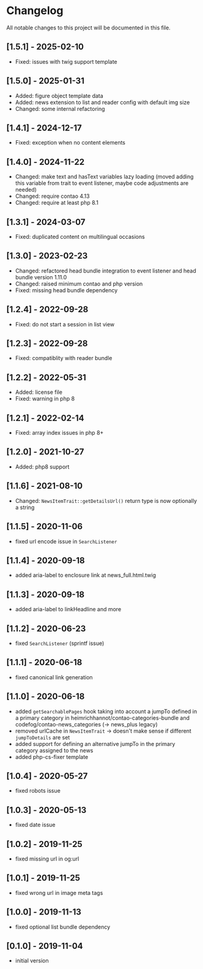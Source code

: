 # Changelog
All notable changes to this project will be documented in this file.

## [1.5.1] - 2025-02-10
- Fixed: issues with twig support template

## [1.5.0] - 2025-01-31
- Added: figure object template data
- Added: news extension to list and reader config with default img size
- Changed: some internal refactoring

## [1.4.1] - 2024-12-17
- Fixed: exception when no content elements

## [1.4.0] - 2024-11-22
- Changed: make text and hasText variables lazy loading (moved adding this variable from trait to event listener, maybe code adjustments are needed)
- Changed: require contao 4.13
- Changed: require at least php 8.1

## [1.3.1] - 2024-03-07
- Fixed: duplicated content on multilingual occasions

## [1.3.0] - 2023-02-23
- Changed: refactored head bundle integration to event listener and head bundle version 1.11.0
- Changed: raised minimum contao and php version
- Fixed: missing head bundle dependency

## [1.2.4] - 2022-09-28
- Fixed: do not start a session in list view

## [1.2.3] - 2022-09-28
- Fixed: compatiblity with reader bundle

## [1.2.2] - 2022-05-31
- Added: license file
- Fixed: warning in php 8

## [1.2.1] - 2022-02-14

- Fixed: array index issues in php 8+

## [1.2.0] - 2021-10-27
- Added: php8 support

## [1.1.6] - 2021-08-10
- Changed: `NewsItemTrait::getDetailsUrl()` return type is now optionally a string

## [1.1.5] - 2020-11-06
- fixed url encode issue in `SearchListener`

## [1.1.4] - 2020-09-18
- added aria-label to enclosure link at news_full.html.twig

## [1.1.3] - 2020-09-18
- added aria-label to linkHeadline and more

## [1.1.2] - 2020-06-23
- fixed `SearchListener` (sprintf issue)

## [1.1.1] - 2020-06-18
- fixed canonical link generation

## [1.1.0] - 2020-06-18
- added `getSearchablePages` hook taking into account a jumpTo defined in a primary category in
  heimrichhannot/contao-categories-bundle and codefog/contao-news_categories (-> news_plus legacy)
- removed urlCache in `NewsItemTrait` -> doesn't make sense if different `jumpToDetails` are set
- added support for defining an alternative jumpTo in the primary category assigned to the news
- added php-cs-fixer template

## [1.0.4] - 2020-05-27
- fixed robots issue

## [1.0.3] - 2020-05-13
- fixed date issue

## [1.0.2] - 2019-11-25
- fixed missing url in og:url

## [1.0.1] - 2019-11-25
- fixed wrong url in image meta tags

## [1.0.0] - 2019-11-13
- fixed optional list bundle dependency

## [0.1.0] - 2019-11-04
- initial version

